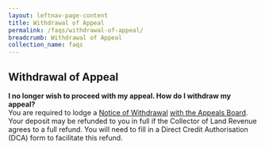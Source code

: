 ```yaml
---
layout: leftnav-page-content
title: Withdrawal of Appeal
permalink: /faqs/withdrawal-of-appeal/
breadcrumb: Withdrawal of Appeal
collection_name: faqs
---
```


Withdrawal of Appeal
---
**I no longer wish to proceed with my appeal.  How do I withdraw my appeal?**
<br>
You are required to lodge a <u>Notice of Withdrawal</u> [with the Appeals Board](/files/Regulation19-Withdrawal-of-appeal.pdf/).  Your deposit may be refunded to you in full if the Collector of Land Revenue agrees to a full refund.  You will need to fill in a Direct Credit Authorisation (DCA) form to facilitate this refund.
